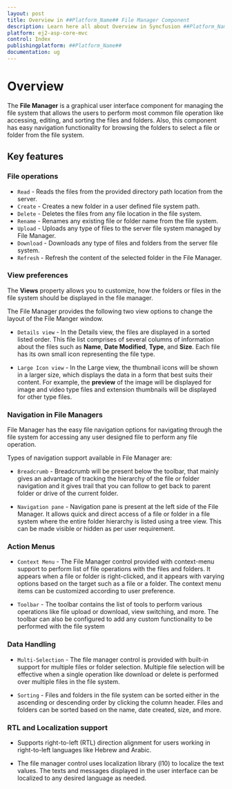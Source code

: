 ```yaml
---
layout: post
title: Overview in ##Platform_Name## File Manager Component
description: Learn here all about Overview in Syncfusion ##Platform_Name## File Manager component of Syncfusion Essential JS 2 and more.
platform: ej2-asp-core-mvc
control: Index
publishingplatform: ##Platform_Name##
documentation: ug
---
```


# Overview

The **File Manager** is a graphical user interface component for managing the file system that allows the users to perform most common file operation like accessing, editing, and sorting the files and folders.
Also, this component has easy navigation functionality for browsing the folders to select a file or folder from the file system.

## Key features

### File operations

* `Read` - Reads the files from the provided directory path location from the server.
* `Create` - Creates a new folder in a user defined file system path.
* `Delete` - Deletes the files from any file location in the file system.
* `Rename` - Renames any existing file or folder name from the file system.
* `Upload` - Uploads any type of files to the server file system managed by File Manager.
* `Download` - Downloads any type of files and folders from the server file system.
* `Refresh` - Refresh the content of the selected folder in the File Manager.

### View preferences

The **Views** property allows you to customize, how the folders or files in the file system should be displayed in the file manager.

The File Manager provides the following two view options to change the layout of the File Manger window.

* `Details view` - In the Details view, the files are displayed in a sorted listed order. This file list comprises of several columns of information about the files such as **Name**, **Date Modified**, **Type**, and **Size**. Each file has its own small icon representing the file type.

* `Large Icon view` - In the Large view, the thumbnail icons will be shown in a larger size, which displays the data in a form that best suits their content.  For example, the **preview** of the image will be displayed for image and video type files and extension thumbnails will be displayed for other type files.

### Navigation in File Managers

File Manager has the easy file navigation options for navigating through the file system for accessing any user designed file to perform any file operation.

Types of navigation support available in File Manager are:

* `Breadcrumb` - Breadcrumb will be present below the toolbar, that mainly gives an advantage of tracking the hierarchy of the file or folder navigation and it gives trail that you can follow to get back to parent folder or drive of the current folder.

* `Navigation pane` - Navigation pane is present at the left side of the File Manager. It allows quick and direct access of a file or folder in a file system where the entire folder hierarchy is listed using a tree view. This can be made visible or hidden as per user requirement.

### Action Menus

* `Context Menu` - The File Manager control provided with context-menu support to perform list of file operations with the files and folders. It appears when a file or folder is right-clicked, and it appears with varying options based on the target such as a file or a folder. The context menu items can be customized according to user preference.

* `Toolbar` - The toolbar contains the list of tools to perform various operations like file upload or download, view switching, and more. The toolbar can also be configured to add any custom functionality to be performed with the file system

### Data Handling

* `Multi-Selection` - The file manager control is provided with built-in support for multiple files or folder selection. Multiple file selection will be effective when a single operation like download or delete is performed over multiple files in the file system.

* `Sorting` - Files and folders in the file system can be sorted either in the ascending or descending order by clicking the column header. Files and folders can be sorted based on the name, date created, size, and more.

### RTL and Localization support

* Supports right-to-left (RTL) direction alignment for users working in right-to-left languages like Hebrew and Arabic.

* The file manager control uses localization library (l10) to localize the text values. The texts and messages displayed in the user interface can be localized to any desired language as needed.

